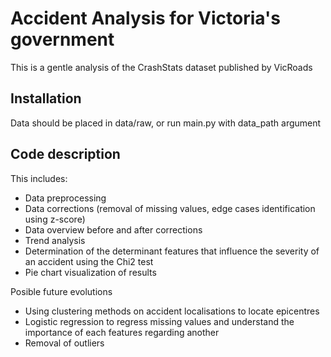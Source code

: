 ﻿# Accident Analysis for Victoria's government

This is a gentle analysis of the CrashStats dataset published by VicRoads

## Installation

Data should be placed in data/raw, or run main.py with data_path argument

## Code description
This includes:
  - Data preprocessing
  - Data corrections (removal of missing values, edge cases identification using z-score)
  - Data overview before and after corrections
  - Trend analysis
  - Determination of the determinant features that influence the severity of an accident using the Chi2 test
  - Pie chart visualization of results

Posible future evolutions
  - Using clustering methods on accident localisations to locate epicentres
  - Logistic regression to regress missing values and understand the importance of each features regarding another
  - Removal of outliers
